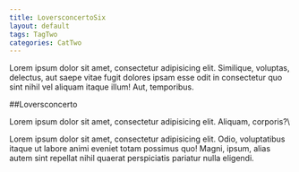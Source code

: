 ```yaml
---
title: LoversconcertoSix
layout: default
tags: TagTwo
categories: CatTwo
---
```


Lorem ipsum dolor sit amet, consectetur adipisicing elit. Similique, voluptas, delectus, aut saepe vitae fugit dolores ipsam esse odit in consectetur quo sint nihil vel aliquam itaque illum! Aut, temporibus.

##Loversconcerto

Lorem ipsum dolor sit amet, consectetur adipisicing elit. Aliquam, corporis?\

Lorem ipsum dolor sit amet, consectetur adipisicing elit. Odio, voluptatibus itaque ut labore animi eveniet totam possimus quo! Magni, ipsum, alias autem sint repellat nihil quaerat perspiciatis pariatur nulla eligendi.
